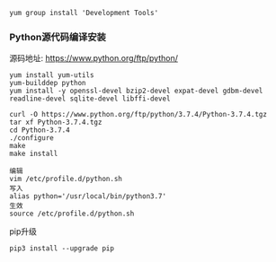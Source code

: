 ```shell
yum group install 'Development Tools'
```

### Python源代码编译安装

源码地址: https://www.python.org/ftp/python/

```shell
yum install yum-utils
yum-builddep python
yum install -y openssl-devel bzip2-devel expat-devel gdbm-devel readline-devel sqlite-devel libffi-devel

curl -O https://www.python.org/ftp/python/3.7.4/Python-3.7.4.tgz
tar xf Python-3.7.4.tgz
cd Python-3.7.4
./configure
make
make install

编辑
vim /etc/profile.d/python.sh
写入
alias python='/usr/local/bin/python3.7'
生效
source /etc/profile.d/python.sh

```

pip升级

```
pip3 install --upgrade pip
```



